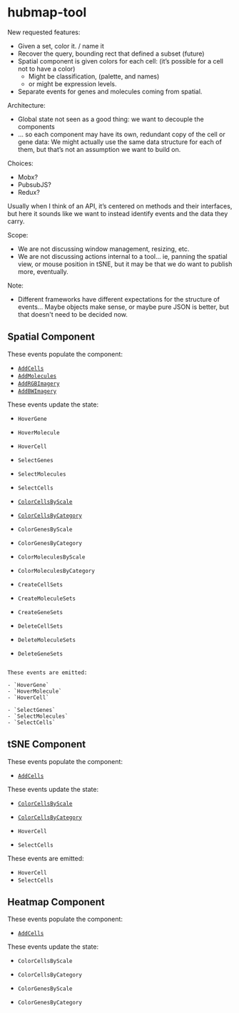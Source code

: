 # hubmap-tool

New requested features:
- Given a set, color it. / name it
- Recover the query, bounding rect that defined a subset (future)
- Spatial component is given colors for each cell: (it’s possible for a cell not to have a color)
  - Might be classification,  (palette, and names)
  - or might be expression levels.
- Separate events for genes and molecules coming from spatial.

Architecture:
- Global state not seen as a good thing: we want to decouple the components
- ... so each component may have its own, redundant copy of the cell or gene data: We might actually use the same data structure for each of them, but that’s not an assumption we want to build on.

Choices:
- Mobx?
- PubsubJS?
- Redux?

Usually when I think of an API, it’s centered on methods and their interfaces, but here it sounds like we want to instead identify events and the data they carry.

Scope:
- We are not discussing window management, resizing, etc.
- We are not discussing actions internal to a tool… ie, panning the spatial view, or mouse position in tSNE, but it may be that we do want to publish more, eventually.

Note:
- Different frameworks have different expectations for the structure of events...
Maybe objects make sense, or maybe pure JSON is better, but that doesn't need to be
decided now.

## Spatial Component

These events populate the component:

- [`AddCells`](src/api-fixtures/AddCells.json)
- [`AddMolecules`](src/api-fixtures/AddMolecules.json)
- [`AddRGBImagery`](src/api-fixtures/AddRGBImagery.json)
- [`AddBWImagery`](src/api-fixtures/AddBWImagery.json)

These events update the state:

- `HoverGene`
- `HoverMolecule`
- `HoverCell`

- `SelectGenes`
- `SelectMolecules`
- `SelectCells`

- [`ColorCellsByScale`](src/api-fixtures/ColorCellsByScale.json)
- [`ColorCellsByCategory`](src/api-fixtures/ColorCellsByCategory.json)

- `ColorGenesByScale`
- `ColorGenesByCategory`

- `ColorMoleculesByScale`
- `ColorMoleculesByCategory`

- `CreateCellSets`
- `CreateMoleculeSets`
- `CreateGeneSets`

- `DeleteCellSets`
- `DeleteMoleculeSets`
- `DeleteGeneSets`
```

These events are emitted:

- `HoverGene`
- `HoverMolecule`
- `HoverCell`

- `SelectGenes`
- `SelectMolecules`
- `SelectCells`
```

## tSNE Component

These events populate the component:

- [`AddCells`](src/api-fixtures/AddCells.json)

These events update the state:

- [`ColorCellsByScale`](src/api-fixtures/ColorCellsByScale.json)
- [`ColorCellsByCategory`](src/api-fixtures/ColorCellsByCategory.json)

- `HoverCell`
- `SelectCells`

These events are emitted:

- `HoverCell`
- `SelectCells`

## Heatmap Component

These events populate the component:

- [`AddCells`](src/api-fixtures/AddCells.json)

These events update the state:

- `ColorCellsByScale`
- `ColorCellsByCategory`

- `ColorGenesByScale`
- `ColorGenesByCategory`

